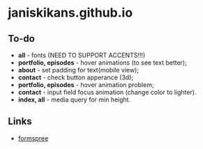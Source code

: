 # janiskikans.github.io

## To-do

- **all** - fonts (NEED TO SUPPORT ACCENTS!!!)
- **portfolio, episodes** - hover animations (to see text better);
- **about** - set padding for text(mobile view);
- **contact** - check button apperance (3d);
- **portfolio, episodes** - hover animation problem;
- **contact** - input field focus animation (change color to lighter).
- **index, all** - media query for min height.


## Links

- [formspree](https://formspree.io/)
